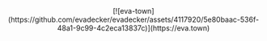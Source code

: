 <div align="center">
[![eva-town](https://github.com/evadecker/evadecker/assets/4117920/5e80baac-536f-48a1-9c99-4c2eca13837c)](https://eva.town)
</div>